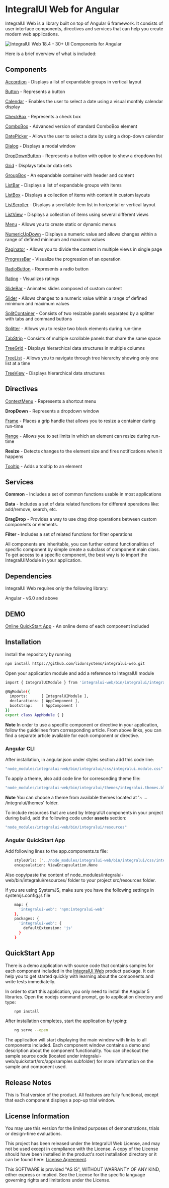 # IntegralUI Web for Angular

IntegralUI Web is a library built on top of Angular 6 framework. It consists of user interface components, directives and services that can help you create modern web applications. 

![IntegralUI Web 18.4 - 30+ UI Components for Angular](http://www.lidorsystems.com/about/newsletter/images/integralui-web-18100.png)

Here is a brief overview of what is included:

## Components

[Accordion](http://www.lidorsystems.com/support/articles/angular/accordion/accordion-component.aspx) - Displays a list of expandable groups in vertical layout

[Button](http://www.lidorsystems.com/products/web/studio/samples/angular/#/button/overview/) - Represents a button

[Calendar](http://www.lidorsystems.com/products/web/studio/samples/angular/#/calendar/overview/) - Enables the user to select a date using a visual monthly calendar display

[CheckBox](http://www.lidorsystems.com/products/web/studio/samples/angular/#/checkbox/overview/) - Represents a check box

[ComboBox](http://www.lidorsystems.com/support/articles/angular/combobox/combobox-component.aspx) - Advanced version of standard ComboBox element

[DatePicker](http://www.lidorsystems.com/products/web/studio/samples/angular/#/datepicker/overview/) - Allows the user to select a date by using a drop-down calendar

[Dialog](http://www.lidorsystems.com/products/web/studio/samples/angular/#/dialog/overview/) - Displays a modal window

[DropDownButton](http://www.lidorsystems.com/products/web/studio/samples/angular/#/dropdownbutton/overview/) - Represents a button with option to show a dropdown list

[Grid](http://www.lidorsystems.com/support/articles/angular/grid/grid-component.aspx) - Displays tabular data sets

[GroupBox](http://www.lidorsystems.com/support/articles/angular/groupbox/groupbox-component.aspx) - An expandable container with header and content

[ListBar](http://www.lidorsystems.com/support/articles/angular/listbar/listbar-component.aspx) - Displays a list of expandable groups with items

[ListBox](http://www.lidorsystems.com/support/articles/angular/listbox/listbox-component.aspx) - Displays a collection of items with content in custom layouts

[ListScroller](http://www.lidorsystems.com/products/web/studio/samples/angular/#/listscroller/overview/) - Displays a scrollable item list in horizontal or vertical layout

[ListView](http://www.lidorsystems.com/support/articles/angular/listview/listview-component.aspx) - Displays a collection of items using several different views

[Menu](http://www.lidorsystems.com/support/articles/angular/menu/menu-component.aspx) - Allows you to create static or dynamic menus

[NumericUpDown](http://www.lidorsystems.com/products/web/studio/samples/angular/#/numeric-updown/overview/) - Displays a numeric value and allows changes within a range of defined minimum and maximum values

[Paginator](http://www.lidorsystems.com/support/articles/angular/paginator/paginator-component.aspx) - Allows you to divide the content in multiple views in single page

[ProgressBar](http://www.lidorsystems.com/products/web/studio/samples/angular/#/progressbar/overview/) - Visualize the progression of an operation

[RadioButton](http://www.lidorsystems.com/products/web/studio/samples/angular/#/radiobutton/overview/) - Represents a radio button

[Rating](http://www.lidorsystems.com/products/web/studio/samples/angular/#/rating/overview/) - Visualizes ratings

[SlideBar](http://www.lidorsystems.com/support/articles/angular/slidebar/slidebar-component.aspx) - Animates slides composed of custom content

[Slider](http://www.lidorsystems.com/products/web/studio/samples/angular/#/slider/overview/) - Allows changes to a numeric value within a range of defined minimum and maximum values

[SplitContainer](http://www.lidorsystems.com/support/articles/angular/splitcontainer/splitcontainer-component.aspx) - Consists of two resizable panels separated by a splitter with tabs and command buttons

[Splitter](http://www.lidorsystems.com/support/articles/angular/splitter/splitter-component.aspx) - Allows you to resize two block elements during run-time

[TabStrip](http://www.lidorsystems.com/support/articles/angular/tabstrip/tabstrip-component.aspx) - Consists of multiple scrollable panels that share the same space 

[TreeGrid](http://www.lidorsystems.com/support/articles/angular/treegrid/treegrid-component.aspx) - Displays hierarchical data structures in multiple columns

[TreeList](http://www.lidorsystems.com/support/articles/angular/treelist/treelist-component.aspx) - Allows you to navigate through tree hierarchy showing only one list at a time

[TreeView](http://www.lidorsystems.com/support/articles/angular/treeview/treeview-component.aspx) - Displays hierarchical data structures


## Directives

[ContextMenu](http://www.lidorsystems.com/support/articles/angular/contextmenu/contextmenu-component.aspx) - Represents a shortcut menu

<b>DropDown</b> - Represents a dropdown window

[Frame](http://www.lidorsystems.com/support/articles/angular/frame/frame-component.aspx) - Places a grip handle that allows you to resize a container during run-time

[Range](http://www.lidorsystems.com/support/articles/angular/range/range-component.aspx) - Allows you to set limits in which an element can resize during run-time

<b>Resize</b> - Detects changes to the element size and fires notifications when it happens

[Tooltip](http://www.lidorsystems.com/support/articles/angular/tooltip/tooltip-component.aspx) - Adds a tooltip to an element

## Services

<b>Common</b> - Includes a set of common functions usable in most applications

<b>Data</b> - Includes a set of data related functions for different operations like: add/remove, search, etc.

<b>DragDrop</b> - Provides a way to use drag drop operations between custom components or elements.

<b>Filter</b> - Includes a set of related functions for filter operations


All components are inheritable, you can further extend functionalities of specific component by simple create a subclass of component main class. To get access to a specific component, the best way is to import the IntegralUIModule in your application.

## Dependencies

IntegralUI Web requires only the following library:

Angular - v6.0 and above


## DEMO

[Online QuickStart App](http://www.lidorsystems.com/products/web/studio/samples/angular/) - An online demo of each component included


## Installation

Install the repository by running

```bash
npm install https://github.com/lidorsystems/integralui-web.git
```

Open your application module and add a reference to IntegralUI module

```bash
import { IntegralUIModule } from 'integralui-web/bin/integralui/integralui.module';

@NgModule({
  imports:      [ IntegralUIModule ],
  declarations: [ AppComponent ],
  bootstrap:    [ AppComponent ]
})
export class AppModule { }
```

<b>Note</b>   In order to use a specific component or directive in your application, follow the guidelines from corresponding article. From above links, you can find a separate article available for each component or directive.

### Angular CLI

After installation, in angular.json under styles section add this code line:

```bash
"node_modules/integralui-web/bin/integralui/css/integralui.module.css"
```

To apply a theme, also add code line for corresonding theme file:
```bash
"node_modules/integralui-web/bin/integralui/themes/integralui.themes.blue.css"
```

<b>Note</b>   You can choose a theme from available themes located at '~ ... /integralui/themes' folder.


To include resources that are used by IntegralUI components in your project during build, add the following code under <b>assets</b> section:

```bash
"node_modules/integralui-web/bin/integralui/resources"
```

### Angular QuickStart App

Add following lines to the app.components.ts file:

```bash
    styleUrls: ['../node_modules/integralui-web/bin/integralui/css/integralui.module.css'],
    encapsulation: ViewEncapsulation.None
```

Also copy/paste the content of node_modules/integralui-web/bin/integralui/resources/ folder to your project src/resources folder.

If you are using SystemJS, make sure you have the following settings in systemjs.config.js file

```bash
    map: {
      'integralui-web': 'npm:integralui-web'
    },
    packages: {
      'integralui-web': {
        defaultExtension: 'js'
      }
    }
```

## QuickStart App

There is a demo application with source code that contains samples for each component included in the [IntegralUI Web](http://www.lidorsystems.com/products/web/studio/) product package. It can help you to get started quickly with learning about the components and write tests immediatelly.

In order to start this application, you only need to install the Angular 5 libraries. Open the nodejs command prompt, go to application directory and type:

```bash
    npm install
```
After installation completes, start the application by typing:

```bash
    ng serve --open
```

The application will start displaying the main window with links to all components included. Each component window contains a demo and description about the component functionality. You can checkout the sample source code (located under integralui-web/quickstart/src/app/samples subfolder) for more information on the sample and component used.


## Release Notes

This is Trial version of the product. All features are fully functional, except that each component displays a pop-up trial window.

## License Information

You may use this version for the limited purposes of demonstrations, trials or design-time evaluations.

This project has been released under the IntegralUI Web License, and may not be used except in compliance with the License.
A copy of the License should have been installed in the product's root installation directory or it can be found here: [License Agreement](http://www.lidorsystems.com/products/web/iui-web-license-agreement.pdf).

This SOFTWARE is provided "AS IS", WITHOUT WARRANTY OF ANY KIND, either express or implied. See the License for the specific language governing rights and limitations under the License.